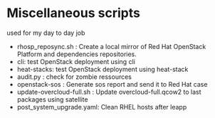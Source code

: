 # Miscellaneous scripts
used for my day to day job

* rhosp_reposync.sh : Create a local mirror of Red Hat OpenStack Platform and dependencies repositories.
* cli: test OpenStack deployment using cli
* heat-stacks: test OpenStack deployment using heat-stack
* audit.py : check for zombie ressources
* openstack-sos : Generate sos report and send it to Red Hat case
* update-overcloud-full.sh : Update overcloud-full.qcow2 to last packages using satellite
* post_system_upgrade.yaml: Clean RHEL hosts after leapp
